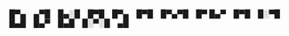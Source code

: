 █▀▄ ▄▀█ █▄░█ █▀█ █▀▄ █▀█ █▀▄▀█ █▀
█▄▀ █▀█ █░▀█ █▄█ █▄▀ █▄█ █░▀░█ ▄█

<!--
**danodoms/danodoms** is a ✨ _special_ ✨ repository because its `README.md` (this file) appears on your GitHub profile.

Here are some ideas to get you started:

- 🔭 I’m currently working on ...
- 🌱 I’m currently learning ...
- 👯 I’m looking to collaborate on ...
- 🤔 I’m looking for help with ...
- 💬 Ask me about ...
- 📫 How to reach me: ...
- 😄 Pronouns: ...
- ⚡ Fun fact: ...
-->


